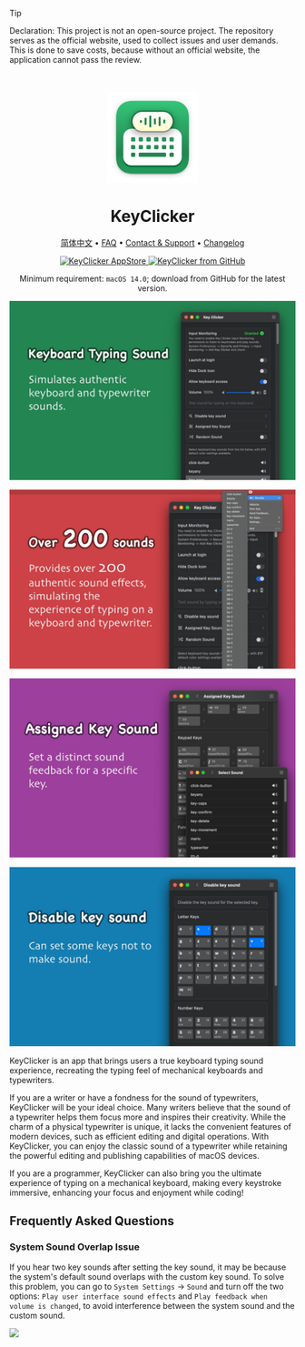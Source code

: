 <!--idoc:ignore:start-->
> [!TIP]
> Declaration: This project is not an open-source project. The repository serves as the official website, used to collect issues and user demands. This is done to save costs, because without an official website, the application cannot pass the review.
<!--idoc:ignore:end-->

<div align="center">
  <br />
  <br />
  <img src="./assets/logo.png" width="160" height="160">
  <h1>
    KeyClicker
  </h1>
  <!--rehype:style=border: 0;-->
  <p>
    <a href="./README.zh.md">简体中文</a> • 
		<a href="#frequently-asked-questions">FAQ</a> • 
    <a href="./feedback.md">Contact & Support</a> • 
    <a href="https://github.com/jaywcjlove/key-clicker/releases">Changelog</a>
  </p>
  <p>
    <a target="_blank" href="https://apps.apple.com/app/key-clicker/6740425504" title="KeyClicker for macOS">
      <img alt="KeyClicker AppStore" src="https://jaywcjlove.github.io/sb/download/macos.svg" height="51">
    </a>
    <a target="_blank" href="https://github.com/jaywcjlove/key-clicker/releases/latest/download/KeyClicker.zip" title="KeyClicker for macOS">
      <img alt="KeyClicker from GitHub" src="https://wangchujiang.com/sb/download/apple-download.svg" height="51">
    </a>
  </p>
</div>

<div align="center">

Minimum requirement: `macOS 14.0`; download from GitHub for the latest version.

</div>

![KeyClicker 1](./assets/screenshots-1.jpg)

![KeyClicker 2](./assets/screenshots-2.jpg)

![KeyClicker 3](./assets/screenshots-3.jpg)

![KeyClicker 4](./assets/screenshots-4.jpg)

KeyClicker is an app that brings users a true keyboard typing sound experience, recreating the typing feel of mechanical keyboards and typewriters.

If you are a writer or have a fondness for the sound of typewriters, KeyClicker will be your ideal choice. Many writers believe that the sound of a typewriter helps them focus more and inspires their creativity. While the charm of a physical typewriter is unique, it lacks the convenient features of modern devices, such as efficient editing and digital operations. With KeyClicker, you can enjoy the classic sound of a typewriter while retaining the powerful editing and publishing capabilities of macOS devices.

If you are a programmer, KeyClicker can also bring you the ultimate experience of typing on a mechanical keyboard, making every keystroke immersive, enhancing your focus and enjoyment while coding!

## Frequently Asked Questions

### System Sound Overlap Issue

If you hear two key sounds after setting the key sound, it may be because the system's default sound overlaps with the custom key sound. To solve this problem, you can go to `System Settings` -> `Sound` and turn off the two options: `Play user interface sound effects` and `Play feedback when volume is changed`, to avoid interference between the system sound and the custom sound.

<img width="420" src="https://github.com/user-attachments/assets/78fd945f-fc96-4162-8ad9-d7667e814dfb" />
